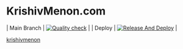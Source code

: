# KrishivMenon.com

| Main Branch | [![Quality check](https://github.com/vimalmenon/krishivmenon.com/actions/workflows/quality-check.yml/badge.svg)](https://github.com/vimalmenon/krishivmenon.com/actions/workflows/quality-check.yml) |
| Deploy | [![Release And Deploy](https://github.com/vimalmenon/krishivmenon.com/actions/workflows/release.yml/badge.svg)](https://github.com/vimalmenon/krishivmenon.com/actions/workflows/release.yml) |



[krishivmenon](https://krishivmenon.com/)